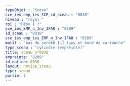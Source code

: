 ```yaml
---
typeObjet : "Sceau"
sce_ies_emp_ies_SCE_id_sceau : "0038"
niveau : "royal "
roi : "Pépy I ?"
sce_ies_EMP_n_Inv_IFAO : "8209"
id_sceau : "0038"
sce_ies_emp_ies_EMP_n_Inv_IFAO : "8209"
motif : "bas de serekh […] tȝwy et bord de cartouche"
type_sceau : "cylindre (empreinte)"
title: sceau n°0038
empreinte: "8209"
id_notice: 0038
layout: notice_sceau
type: sceau
partie: 1
---
```

